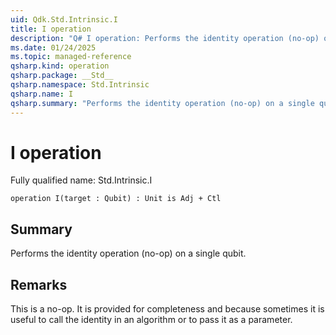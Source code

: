 ```yaml
---
uid: Qdk.Std.Intrinsic.I
title: I operation
description: "Q# I operation: Performs the identity operation (no-op) on a single qubit."
ms.date: 01/24/2025
ms.topic: managed-reference
qsharp.kind: operation
qsharp.package: __Std__
qsharp.namespace: Std.Intrinsic
qsharp.name: I
qsharp.summary: "Performs the identity operation (no-op) on a single qubit."
---
```


# I operation

Fully qualified name: Std.Intrinsic.I

```qsharp
operation I(target : Qubit) : Unit is Adj + Ctl
```

## Summary
Performs the identity operation (no-op) on a single qubit.

## Remarks
This is a no-op. It is provided for completeness and because
sometimes it is useful to call the identity in an algorithm or to pass it as a parameter.
